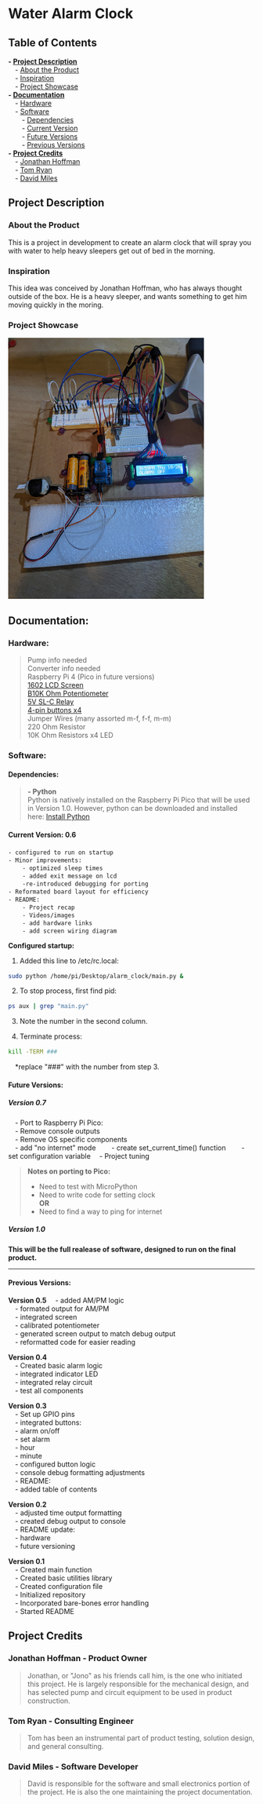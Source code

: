 # Water Alarm Clock

## Table of Contents  
**- [Project Description](#project-description-1)**  
    &emsp;- [About the Product](#about-the-product)  
    &emsp;- [Inspiration](#inspiration)  
    &emsp;- [Project Showcase](#project-showcase)  
**- [Documentation](#documentation-1)**  
    &emsp;- [Hardware](#hardware)  
    &emsp;- [Software](#software)  
    &emsp;&emsp;- [Dependencies](#dependencies)  
    &emsp;&emsp;- [Current Version](#current-version-06)  
    &emsp;&emsp;- [Future Versions](#future-versions)  
    &emsp;&emsp;- [Previous Versions](#previous-versions)  
**- [Project Credits](#project-credits)**  
    &emsp;- [Jonathan Hoffman](#jonathan-hoffman---product-owner)  
    &emsp;- [Tom Ryan](#tom-ryan---consulting-engineer)  
    &emsp;- [David Miles](#david-miles---software-developer)  

## Project Description

### About the Product

This is a project in development to create an alarm clock that will spray you with water to help heavy sleepers get out of bed in the morning.

### Inspiration

This idea was conceived by Jonathan Hoffman, who has always thought outside of the box. He is a heavy sleeper, and wants something to get him moving quickly in the moring.

### Project Showcase

<img src="./media/version_0.5_set_up.jpg" width="400" alt="v0.5">

## Documentation:

### Hardware:

>Pump info needed  
>Converter info needed  
>Raspberry Pi 4 (Pico in future versions)  
>[1602 LCD Screen](https://lastminuteengineers.com/arduino-1602-character-lcd-tutorial/)  
>[B10K Ohm Potentiometer](https://components101.com/resistors/potentiometer)  
>[5V SL-C Relay](https://www.datasheetcafe.com/srd-05vdc-sl-c-datasheet-pdf/)  
>[4-pin buttons x4](https://components101.com/switches/push-button)  
>Jumper Wires (many assorted m-f, f-f, m-m)  
>220 Ohm Resistor  
>10K Ohm Resistors x4
>LED  

### Software:

#### Dependencies:

>**- Python**  
>Python is natively installed on the Raspberry Pi Pico that will be used in Version 1.0. However, python can be downloaded and installed here: [Install Python](https://www.python.org/downloads/)

#### Current Version: 0.6  
    - configured to run on startup  
    - Minor improvements:  
        - optimized sleep times
        - added exit message on lcd
        -re-introduced debugging for porting
    - Reformated board layout for efficiency
    - README:  
        - Project recap  
        - Videos/images  
        - add hardware links  
        - add screen wiring diagram  

**Configured startup:**  
1. Added this line to /etc/rc.local:  
```bash  
sudo python /home/pi/Desktop/alarm_clock/main.py &  
```    
2. To stop process, first find pid:  
```bash  
ps aux | grep "main.py"  
```  
3. Note the number in the second column.  

4. Terminate process:  
```bash
kill -TERM ###  
```  
&emsp;*replace "###" with the number from step 3.  


#### Future Versions:

##### Version 0.7  
&emsp;- Port to Raspberry Pi Pico:  
&emsp;- Remove console outputs  
&emsp;- Remove OS specific components  
&emsp;- add "no internet" mode
&emsp;&emsp;- create set_current_time() function
&emsp;&emsp;- set configuration variable
&emsp;- Project tuning

>**Notes on porting to Pico:**  
>   - Need to test with MicroPython  
>   - Need to write code for setting clock  
>               **OR**  
>   - Need to find a way to ping for internet  


##### Version 1.0   
**This will be the full realease of software, designed to run on the final product.**

---

#### Previous Versions:

**Version 0.5**
    &emsp;- added AM/PM logic  
    &emsp;- formated output for AM/PM  
    &emsp;- integrated screen  
    &emsp;- calibrated potentiometer  
    &emsp;- generated screen output to match debug output  
    &emsp;- reformatted code for easier reading

**Version 0.4**  
    &emsp;- Created basic alarm logic  
    &emsp;- integrated indicator LED  
    &emsp;- integrated relay circuit  
    &emsp;- test all components  


**Version 0.3**  
    &emsp;- Set up GPIO pins  
    &emsp;- integrated buttons:  
        &emsp;- alarm on/off  
        &emsp;- set alarm  
        &emsp;- hour  
        &emsp;- minute  
    &emsp;- configured button logic  
    &emsp;- console debug formatting adjustments  
    &emsp;- README:  
        &emsp;- added table of contents  

**Version 0.2**  
    &emsp;- adjusted time output formatting  
    &emsp;- created debug output to console  
    &emsp;- README update:  
        &emsp;- hardware  
        &emsp;- future versioning  

**Version 0.1**  
    &emsp;- Created main function  
    &emsp;- Created basic utilities library  
    &emsp;- Created configuration file  
    &emsp;- Initialized repository  
    &emsp;- Incorporated bare-bones error handling  
    &emsp;- Started README  


## Project Credits

### Jonathan Hoffman - Product Owner
>Jonathan, or "Jono" as his friends call him, is the one who initiated this project. He is largely responsible for the mechanical design, and has selected pump and circuit equipment to be used in product construction.

### Tom Ryan - Consulting Engineer
>Tom has been an instrumental part of product testing, solution design, and general consulting. 

### David Miles - Software Developer
>David is responsible for the software and small electronics portion of the project. He is also the one maintaining the project documentation.
